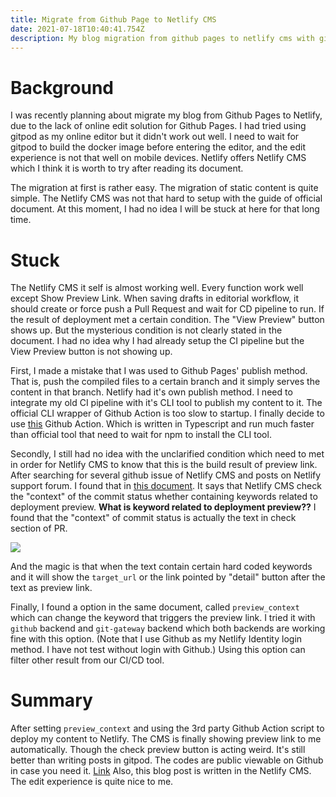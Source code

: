 ```yaml
---
title: Migrate from Github Page to Netlify CMS
date: 2021-07-18T10:40:41.754Z
description: My blog migration from github pages to netlify cms with github action CI/CD
---
```

# Background

I was recently planning about migrate my blog from Github Pages to Netlify, due to the lack of online edit solution for Github Pages. I had tried using gitpod as my online editor but it didn't work out well. I need to wait for gitpod to build the docker image before entering the editor, and the edit experience is not that well on mobile devices.
Netlify offers Netlify CMS which I think it is worth to try after reading its document.

The migration at first is rather easy. The migration of static content is quite simple. The Netlify CMS was not that hard to setup with the guide of official document. At this moment, I had no idea I will be stuck at here for that long time. 

# Stuck

The Netlify CMS it self is almost working well. Every function work well except Show Preview Link. When saving drafts in editorial workflow, it should create or force push a Pull Request and wait for CD pipeline to run. If the result of deployment met a certain condition. The "View Preview" button shows up.
But the mysterious condition is not clearly stated in the document. I had no idea why I had already setup the CI pipeline but the View Preview button is not showing up.

First, I made a mistake that I was used to Github Pages' publish method. That is, push the compiled files to a certain branch and it simply serves the content in that branch. Netlify had it's own publish method. I need to integrate my old CI pipeline with it's CLI tool to publish my content to it. The official CLI wrapper of Github Action is too slow to startup. I finally decide to use [this](https://github.com/nwtgck/actions-netlify) Github Action. Which is written in Typescript and run much faster than official tool that need to wait for npm to install the CLI tool.

Secondly, I still had no idea with the unclarified condition which need to met in order for Netlify CMS to know that this is the build result of preview link. After searching for several github issue of Netlify CMS and posts on Netlify support forum. I found that in [this document](https://www.netlifycms.org/docs/github-backend/#specifying-a-status-for-deploy-previews). It says that Netlify CMS check the "context" of the commit status whether containing keywords related to deployment preview. **What is keyword related to deployment preview??** I found that the "context" of commit status is actually the text in check section of PR.

![](/img/gh-screenshot.png)

And the magic is that when the text contain certain hard coded keywords and it will show the `target_url` or the link pointed by "detail" button after the text as preview link.

Finally, I found a option in the same document, called `preview_context` which can change the keyword that triggers the preview link. I tried it with `github` backend and `git-gateway` backend which both backends are working fine with this option. (Note that I use Github as my Netlify Identity login method. I have not test without login with Github.) Using this option can filter other result from our CI/CD tool.

# Summary

After setting `preview_context` and using the 3rd party Github Action script to deploy my content to Netlify. The CMS is finally showing preview link to me automatically. Though the check preview button is acting weird. It's still better than writing posts in gitpod.
The codes are public viewable on Github in case you need it. [Link](https://github.com/jw910731/blog)
Also, this blog post is written in the Netlify CMS. The edit experience is quite nice to me.